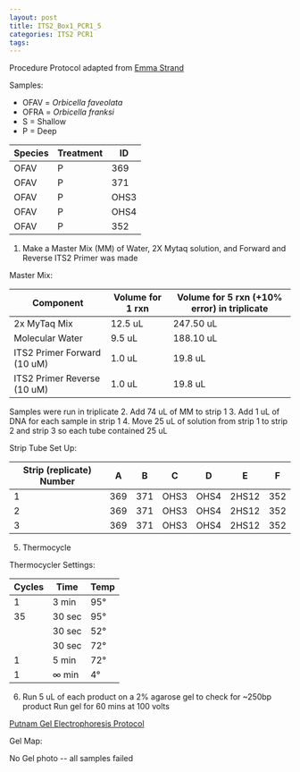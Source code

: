 ```yaml
---
layout: post
title: ITS2_Box1_PCR1_5
categories: ITS2 PCR1
tags:
---
```






Procedure
Protocol adapted from [Emma Strand](https://emmastrand.github.io/EmmaStrand_Notebook/16s,-ITS2,-23s-PCR-Protocol-Testing/)

Samples:
- OFAV = *Orbicella faveolata*
- OFRA = *Orbicella franksi*
- S = Shallow
- P = Deep

| Species | Treatment | ID   |
|---------|-----------|------|
| OFAV    | P         | 369  |
| OFAV    | P         | 371  |
| OFAV    | P         | OHS3 |
| OFAV    | P         | OHS4 |
| OFAV    | P         | 352  |

1. Make a Master Mix (MM) of Water, 2X Mytaq solution, and Forward and Reverse ITS2 Primer was made

Master Mix:

| Component                   | Volume for 1 rxn  |  Volume for 5 rxn (+10% error) in triplicate |
|-----------------------------|-------------------|---------------------------------------------|
| 2x MyTaq Mix                | 12.5 uL           | 247.50 uL                                   |
| Molecular Water             | 9.5 uL            | 188.10 uL                                   |
| ITS2 Primer Forward (10 uM) | 1.0 uL            | 19.8 uL                                     |
| ITS2 Primer Reverse (10 uM) | 1.0 uL            | 19.8 uL                                     |

Samples were run in triplicate
2. Add 74 uL of MM to strip 1
3. Add 1 uL of DNA for each sample in strip 1
4. Move 25 uL of solution from strip 1 to strip 2 and strip 3 so each tube contained 25 uL

Strip Tube Set Up:

| Strip (replicate) Number | A   | B   | C    | D    | E     | F   |
|--------------------------|-----|-----|------|------|-------|-----|
| 1                        | 369 | 371 | OHS3 | OHS4 | 2HS12 | 352 |
| 2                        | 369 | 371 | OHS3 | OHS4 | 2HS12 | 352 |
| 3                        | 369 | 371 | OHS3 | OHS4 | 2HS12 | 352 |

5. Thermocycle

Thermocycler Settings:

| Cycles | Time   | Temp |
|--------|--------|------|
| 1 	   | 3 min  | 95°  |
| 35     | 30 sec | 95°  |
|        | 30 sec | 52°  |
|        | 30 sec | 72°  |
| 1      | 5 min  | 72°  |
| 1      | ∞ min  | 4°   |

6. Run 5 uL of each product on a 2% agarose gel to check for ~250bp product
   Run gel for 60 mins at 100 volts

[Putnam Gel Electrophoresis Protocol](https://emmastrand.github.io/EmmaStrand_Notebook/Gel-Electrophoresis-Protocol/)


Gel Map:

No Gel photo -- all samples failed
